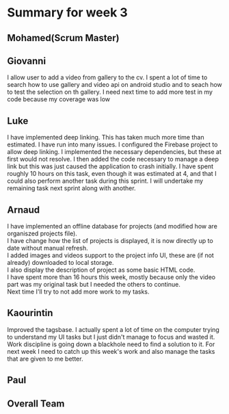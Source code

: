 # Summary for week 3

## Mohamed(Scrum Master)

## Giovanni
I allow user to add a video from gallery to the cv. I spent a lot of time to search how to use gallery and video api on android studio and to seach how to test the selection on th
gallery. I need next time to add more test in my code because my coverage was low

## Luke 
I have implemented deep linking. This has taken much more time than estimated. I have run into many issues. I configured the Firebase project to allow deep linking. I implemented the necessary dependencies, but these at first would not resolve. I then added the code necessary to manage a deep link but this was just caused the application to crash initially. I have spent roughly 10 hours on this task, even though it was estimated at 4, and that I could also perform another task during this sprint. I will undertake my remaining task next sprint along with another.

## Arnaud
I have implemented an offline database for projects (and modified how are organiszed projects file).  
I have change how the list of projects is displayed, it is now directly up to date without manual refresh.  
I added images and videos support to the project info UI, these are (if not already) downloaded to local storage.  
I also display the description of project as some basic HTML code.  
I have spent more than 16 hours this week, mostly because only the video part was my original task but I needed the others to continue.  
Next time I'll try to not add more work to my tasks.

## Kaourintin 
Improved the tagsbase. I actually spent a lot of time on the computer trying to understand my UI tasks but I just didn't manage to focus and wasted it. Work discipline is going down a blackhole need to find a solution to it. For next week I need to catch up this week's work and also manage the tasks that are given to me better. 

## Paul

## Overall Team
